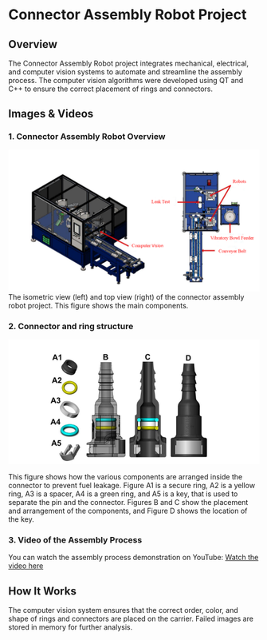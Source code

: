 # Connector Assembly Robot Project

## Overview
The Connector Assembly Robot project integrates mechanical, electrical, and computer vision systems to automate and streamline the assembly process. The computer vision algorithms were developed using QT and C++ to ensure the correct placement of rings and connectors.

## Images & Videos

### 1. Connector Assembly Robot Overview
![Connector Assembly Robot Overview](assembly.png)
The isometric view (left) and top view (right) of the connector assembly robot project. This figure shows the main components.


### 2. Connector and ring structure
![Connector and ring structure](connector.png)

This figure shows how the various components are arranged inside the connector to prevent fuel leakage. Figure A1 is a secure ring, A2 is a yellow ring, A3 is a spacer, A4 is a green ring, and A5 is a key, that is used to separate the pin and the connector. Figures B and C show the placement and arrangement of the components, and Figure D shows the location of the key.

### 3. Video of the Assembly Process
You can watch the assembly process demonstration on YouTube: [Watch the video here](https://youtu.be/jztiVvjA_ks?si=YI1LxK6lXZdeRNa_)

## How It Works
The computer vision system ensures that the correct order, color, and shape of rings and connectors are placed on the carrier. Failed images are stored in memory for further analysis.

